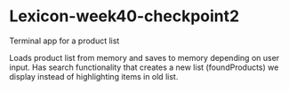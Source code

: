 # Lexicon-week40-checkpoint2

Terminal app for a product list

Loads product list from memory and saves to memory depending on user input. Has search functionality that creates a new list (foundProducts) we display instead of highlighting items in old list.
